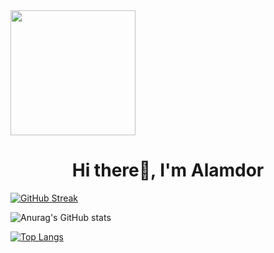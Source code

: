 <div id = "header" alin = "center">
  <img src="https://media.giphy.com/media/QX6ruFElzFdeIfblrg/giphy.gif" width= "200" align = "center"/>
  <h1 align = "center"> Hi there👋, I'm Alamdor </h1>
</div>


<!--
**Alamdors/Alamdors** is a ✨ _special_ ✨ repository because its `README.md` (this file) appears on your GitHub profile.

Here are some ideas to get you started:

- 🔭 I’m currently working on ...
- 🌱 I’m currently learning ...
- 👯 I’m looking to collaborate on ...
- 🤔 I’m looking for help with ...
- 💬 Ask me about ...
- 📫 How to reach me: ...
- 😄 Pronouns: ...
- ⚡ Fun fact: ...
-->





[![GitHub Streak](http://github-readme-streak-stats.herokuapp.com?user=Alamdors&theme=gotham)](https://git.io/streak-stats)

![Anurag's GitHub stats](https://github-readme-stats.vercel.app/api?username=Alamdors&show_icons=true&theme=highcontrast)

[![Top Langs](https://github-readme-stats.vercel.app/api/top-langs/?username=Alamdors&layout=compact)](https://github.com/anuraghazra/github-readme-stats)

